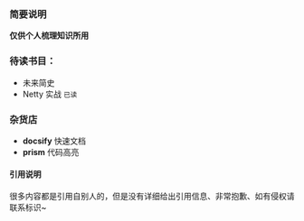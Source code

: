 ### 简要说明

  **仅供个人梳理知识所用**


### 待读书目：
- 未来简史
- Netty 实战 `已读`


### 杂货店
- **docsify** 快速文档
- **prism** 代码高亮

#### 引用说明

  很多内容都是引用自别人的，但是没有详细给出引用信息、非常抱歉、如有侵权请联系标识~
